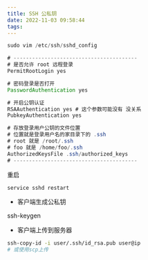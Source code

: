 ```yaml
---
title: SSH 公私钥
date: 2022-11-03 09:58:44
tags:
---
```



```java
sudo vim /etc/ssh/sshd_config

# ----------------------------------------
# 是否允许 root 远程登录
PermitRootLogin yes

# 密码登录是否打开
PasswordAuthentication yes

# 开启公钥认证
RSAAuthentication yes # 这个参数可能没有 没关系
PubkeyAuthentication yes

# 存放登录用户公钥的文件位置
# 位置就是登录用户名的家目录下的 .ssh
# root 就是 /root/.ssh
# foo 就是 /home/foo/.ssh
AuthorizedKeysFile .ssh/authorized_keys
# ----------------------------------------
```


重启 

```bash
service sshd restart
```

- 客户端生成公私钥

ssh-keygen


- 客户端上传到服务器

```bash
ssh-copy-id -i user/.ssh/id_rsa.pub user@ip
# 或使用scp上传
```